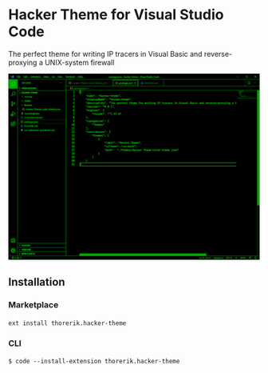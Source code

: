# Hacker Theme for Visual Studio Code
The perfect theme for writing IP tracers in Visual Basic and reverse-proxying a UNIX-system firewall

![Preview](/media/Code_2020-08-12_01-55-19.png)

## Installation

### Marketplace
`ext install thorerik.hacker-theme`

### CLI
`$ code --install-extension thorerik.hacker-theme`

